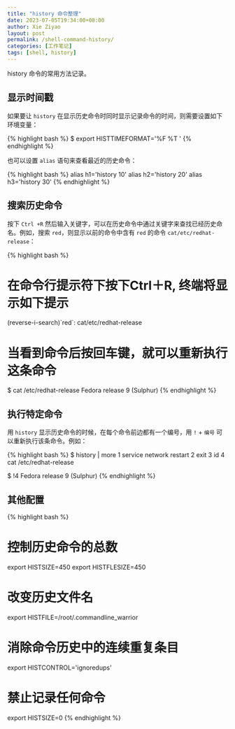 ```yaml
---
title: "history 命令整理"
date: 2023-07-05T19:34:00+08:00
author: Xie Ziyao
layout: post
permalink: /shell-command-history/
categories: [工作笔记]
tags: [shell, history]
---
```


history 命令的常用方法记录。

## 显示时间戳

如果要让 `history` 在显示历史命令时同时显示记录命令的时间，则需要设置如下环境变量：

{% highlight bash %}
$ export HISTTIMEFORMAT='%F %T '
{% endhighlight %}

也可以设置 `alias` 语句来查看最近的历史命令：

{% highlight bash %}
alias h1='history 10'
alias h2='history 20'
alias h3='history 30'
{% endhighlight %}

## 搜索历史命令

按下 `Ctrl +R` 然后输入关键字，可以在历史命令中通过关键字来查找已经历史命名。例如，搜索 `red`，则显示以前的命令中含有 `red` 的命令 `cat/etc/redhat-release`：

{% highlight bash %}
# 在命令行提示符下按下Ctrl＋R, 终端将显示如下提示
(reverse-i-search)\`red`: cat/etc/redhat-release
# 当看到命令后按回车键，就可以重新执行这条命令
$ cat /etc/redhat-release
Fedora release 9 (Sulphur)
{% endhighlight %}

## 执行特定命令

用 `history` 显示历史命令的时候，在每个命令前边都有一个编号，用 `!` + `编号` 可以重新执行该条命令。例如：

{% highlight bash %}
$ history | more
1 service network restart
2 exit
3 id
4 cat /etc/redhat-release

$ !4
Fedora release 9 (Sulphur)
{% endhighlight %}

## 其他配置

{% highlight bash %}
# 控制历史命令的总数
export HISTSIZE=450
export HISTFLESIZE=450

# 改变历史文件名
export HISTFILE=/root/.commandline_warrior

# 消除命令历史中的连续重复条目
export HISTCONTROL='ignoredups'

# 禁止记录任何命令
export HISTSIZE=0
{% endhighlight %}
